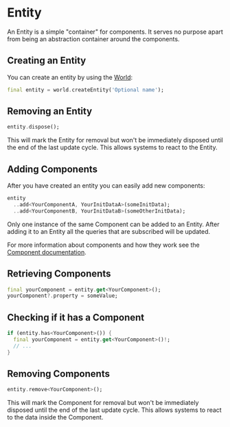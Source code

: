 # Entity

An Entity is a simple "container" for components. It serves no purpose apart from being an abstraction container around the components.

## Creating an Entity

You can create an entity by using the [World](./world.md):

```dart
final entity = world.createEntity('Optional name');
```

## Removing an Entity

```dart
entity.dispose();
```

This will mark the Entity for removal but won't be immediately disposed until the end of the last update cycle. This allows systems to react to the Entity.

## Adding Components

After you have created an entity you can easily add new components:

```dart
entity
  ..add<YourComponentA, YourInitDataA>(someInitData);
  ..add<YourComponentB, YourInitDataB>(someOtherInitData);
```

Only one instance of the same Component can be added to an Entity. After adding it to an Entity all the queries that are subscribed will be updated.

For more information about components and how they work see the [Component documentation](./component.md).

## Retrieving Components

```dart
final yourComponent = entity.get<YourComponent>();
yourComponent?.property = someValue;
```

## Checking if it has a Component

```dart
if (entity.has<YourComponent>()) {
  final yourComponent = entity.get<YourComponent>()!;
  // ...
}
```

## Removing Components

```dart
entity.remove<YourComponent>();
```

This will mark the Component for removal but won't be immediately disposed until the end of the last update cycle. This allows systems to react to the data inside the Component.
